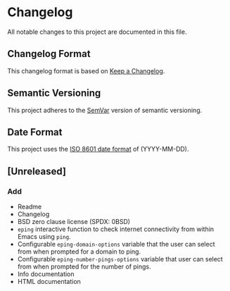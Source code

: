 # Changelog

All notable changes to this project are documented in this file.

## Changelog Format

This changelog format is based on [Keep a Changelog][changelog].

[changelog]: <https://web.archive.org/web/20201014163139/https://keepachangelog.com/en/1.0.0/>

## Semantic Versioning

This project adheres to the [SemVar][semvar] version of semantic
versioning.

[semvar]: <https://web.archive.org/web/20201009135328/https://semver.org/>

## Date Format

This project uses the [ISO 8601 date format][iso] of (YYYY-MM-DD).

[iso]: <https://web.archive.org/web/20201012024406/https://www.iso.org/iso-8601-date-and-time-format.html>

## [Unreleased]

### Add
- Readme
- Changelog
- BSD zero clause license (SPDX: 0BSD)
- `eping` interactive function to check internet connectivity from
  within Emacs using `ping`.
- Configurable `eping-domain-options` variable that the user can
  select from when prompted for a domain to ping.
- Configurable `eping-number-pings-options` variable that user can
  select from when prompted for the number of pings.
- Info documentation
- HTML documentation
